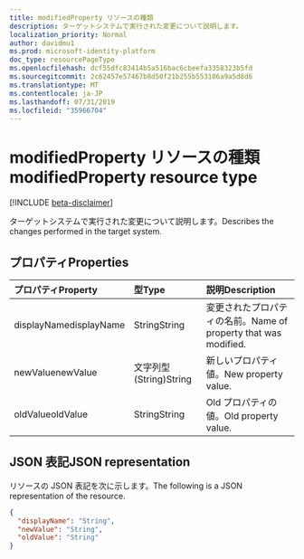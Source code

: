 ```yaml
---
title: modifiedProperty リソースの種類
description: ターゲットシステムで実行された変更について説明します。
localization_priority: Normal
author: davidmu1
ms.prod: microsoft-identity-platform
doc_type: resourcePageType
ms.openlocfilehash: dcf55dfc83414b5a516bac6cbeefa3358323b5fd
ms.sourcegitcommit: 2c62457e57467b8d50f21b255b553106a9a5d8d6
ms.translationtype: MT
ms.contentlocale: ja-JP
ms.lasthandoff: 07/31/2019
ms.locfileid: "35966704"
---
```

# <a name="modifiedproperty-resource-type"></a><span data-ttu-id="b0477-103">modifiedProperty リソースの種類</span><span class="sxs-lookup"><span data-stu-id="b0477-103">modifiedProperty resource type</span></span>

[!INCLUDE [beta-disclaimer](../../includes/beta-disclaimer.md)]

<span data-ttu-id="b0477-104">ターゲットシステムで実行された変更について説明します。</span><span class="sxs-lookup"><span data-stu-id="b0477-104">Describes the changes performed in the target system.</span></span> 

## <a name="properties"></a><span data-ttu-id="b0477-105">プロパティ</span><span class="sxs-lookup"><span data-stu-id="b0477-105">Properties</span></span>

| <span data-ttu-id="b0477-106">プロパティ</span><span class="sxs-lookup"><span data-stu-id="b0477-106">Property</span></span>     | <span data-ttu-id="b0477-107">型</span><span class="sxs-lookup"><span data-stu-id="b0477-107">Type</span></span>        | <span data-ttu-id="b0477-108">説明</span><span class="sxs-lookup"><span data-stu-id="b0477-108">Description</span></span> |
|:-------------|:------------|:------------|
|<span data-ttu-id="b0477-109">displayName</span><span class="sxs-lookup"><span data-stu-id="b0477-109">displayName</span></span>|<span data-ttu-id="b0477-110">String</span><span class="sxs-lookup"><span data-stu-id="b0477-110">String</span></span>|<span data-ttu-id="b0477-111">変更されたプロパティの名前。</span><span class="sxs-lookup"><span data-stu-id="b0477-111">Name of property that was modified.</span></span>|
|<span data-ttu-id="b0477-112">newValue</span><span class="sxs-lookup"><span data-stu-id="b0477-112">newValue</span></span>|<span data-ttu-id="b0477-113">文字列型 (String)</span><span class="sxs-lookup"><span data-stu-id="b0477-113">String</span></span>|<span data-ttu-id="b0477-114">新しいプロパティ値。</span><span class="sxs-lookup"><span data-stu-id="b0477-114">New property value.</span></span>|
|<span data-ttu-id="b0477-115">oldValue</span><span class="sxs-lookup"><span data-stu-id="b0477-115">oldValue</span></span>|<span data-ttu-id="b0477-116">String</span><span class="sxs-lookup"><span data-stu-id="b0477-116">String</span></span>|<span data-ttu-id="b0477-117">Old プロパティの値。</span><span class="sxs-lookup"><span data-stu-id="b0477-117">Old property value.</span></span>|

## <a name="json-representation"></a><span data-ttu-id="b0477-118">JSON 表記</span><span class="sxs-lookup"><span data-stu-id="b0477-118">JSON representation</span></span>

<span data-ttu-id="b0477-119">リソースの JSON 表記を次に示します。</span><span class="sxs-lookup"><span data-stu-id="b0477-119">The following is a JSON representation of the resource.</span></span>

<!-- {
  "blockType": "resource",
  "optionalProperties": [

  ],
  "@odata.type": "microsoft.graph.modifiedProperty",
  "baseType": null
}-->

```json
{
  "displayName": "String",
  "newValue": "String",
  "oldValue": "String"
}
```

<!-- uuid: 16cd6b66-4b1a-43a1-adaf-3a886856ed98
2019-02-04 14:57:30 UTC -->
<!-- {
  "type": "#page.annotation",
  "description": "modifiedProperty resource",
  "keywords": "",
  "section": "documentation",
  "tocPath": ""
}-->
